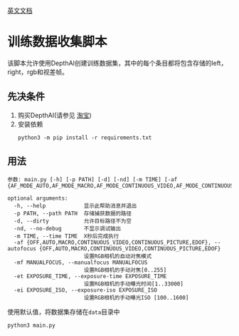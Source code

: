 [英文文档](README.md)

# 训练数据收集脚本

该脚本允许使用DepthAI创建训练数据集，其中的每个条目都将包含存储的left，right，rgb和视差帧。

## 先决条件

1. 购买DepthAI(请参见 [淘宝](https://item.taobao.com/item.htm?id=626257175462))
2. 安装依赖
   ```
   python3 -m pip install -r requirements.txt
   ```

## 用法

```
参数: main.py [-h] [-p PATH] [-d] [-nd] [-m TIME] [-af {AF_MODE_AUTO,AF_MODE_MACRO,AF_MODE_CONTINUOUS_VIDEO,AF_MODE_CONTINUOUS_PICTURE,AF_MODE_EDOF}]

optional arguments:
  -h, --help            显示此帮助消息并退出
  -p PATH, --path PATH  存储捕获数据的路径
  -d, --dirty           允许目标路径不为空
  -nd, --no-debug       不显示调试输出
  -m TIME, --time TIME  X秒后完成执行
  -af {OFF,AUTO,MACRO,CONTINUOUS_VIDEO,CONTINUOUS_PICTURE,EDOF}, --autofocus {OFF,AUTO,MACRO,CONTINUOUS_VIDEO,CONTINUOUS_PICTURE,EDOF}
                        设置RGB相机的自动对焦模式
  -mf MANUALFOCUS, --manualfocus MANUALFOCUS
                        设置RGB相机的手动对焦[0..255]
  -et EXPOSURE_TIME, --exposure-time EXPOSURE_TIME
                        设置RGB相机的手动曝光时间[1..33000]
  -ei EXPOSURE_ISO, --exposure-iso EXPOSURE_ISO
                        设置RGB相机的手动曝光ISO [100..1600]

```

使用默认值，将数据集存储在`data`目录中

```
python3 main.py
```

